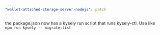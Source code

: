 ```yaml
---
"wallet-attached-storage-server-nodejs": patch
---
```


the package.json now has a kysely run script that runs kysely-ctl. Use like `npm run kysely -- migrate:list`
